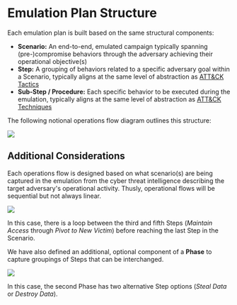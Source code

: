 # Emulation Plan Structure

Each emulation plan is built based on the same structural components:

- **Scenario:** An end-to-end, emulated campaign typically spanning (pre-)compromise behaviors through the adversary achieving their operational objective(s)
- **Step:** A grouping of behaviors related to a specific adversary goal within a Scenario, typically aligns at the same level of abstraction as [ATT&CK Tactics](https://attack.mitre.org/tactics/)
- **Sub-Step / Procedure:** Each specific behavior to be executed during the emulation, typically aligns at the same level of abstraction as [ATT&CK Techniques](https://attack.mitre.org/techniques/)

The following notional operations flow diagram outlines this structure:

![](https://github.com/center-for-threat-informed-defense/adversary_emulation_library/blob/structural-documentation/notional_diagram.PNG)

## Additional Considerations

Each operations flow is designed based on what scenario(s) are being captured in the emulation from the cyber threat intelligence describing the target adversary's operational activity. Thusly, operational flows will be sequential but not always   linear.

![](https://github.com/center-for-threat-informed-defense/adversary_emulation_library/blob/structural-documentation/notional_diagram_loops.PNG)

In this case, there is a loop between the third and fifth Steps (*Maintain Access* through *Pivot to New Victim*) before reaching the last Step in the Scenario.

We have also defined an additional, optional component of a **Phase** to capture groupings of Steps that can be interchanged.

![](https://github.com/center-for-threat-informed-defense/adversary_emulation_library/blob/structural-documentation/notional_diagram_phases.PNG)

In this case, the second Phase has two alternative Step options (*Steal Data* or *Destroy Data*).

